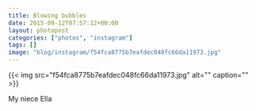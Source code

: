 ```yaml
---
title: Blowing bubbles
date: 2015-09-12T07:57:12+00:00
layout: photopost
categories: ["photos", "instagram"]
tags: []
image: "blog/instagram/f54fca8775b7eafdec048fc66da11973.jpg"
---
```


{{< img src="f54fca8775b7eafdec048fc66da11973.jpg" alt="" caption="" >}}


My niece Ella
